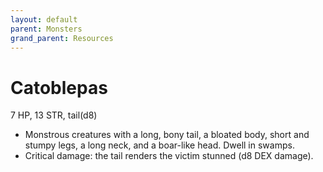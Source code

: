 ```yaml
---
layout: default
parent: Monsters
grand_parent: Resources
---
```


# Catoblepas

7 HP, 13 STR, tail(d8)

- Monstrous creatures with a long, bony tail, a bloated body, short and stumpy legs, a long neck, and a boar-like head.   Dwell in swamps.
- Critical damage: the tail renders the victim stunned (d8 DEX damage).
